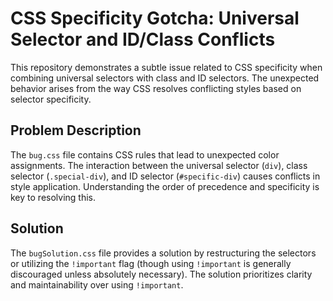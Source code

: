 # CSS Specificity Gotcha: Universal Selector and ID/Class Conflicts

This repository demonstrates a subtle issue related to CSS specificity when combining universal selectors with class and ID selectors. The unexpected behavior arises from the way CSS resolves conflicting styles based on selector specificity.

## Problem Description
The `bug.css` file contains CSS rules that lead to unexpected color assignments.  The interaction between the universal selector (`div`), class selector (`.special-div`), and ID selector (`#specific-div`) causes conflicts in style application. Understanding the order of precedence and specificity is key to resolving this.

## Solution
The `bugSolution.css` file provides a solution by restructuring the selectors or utilizing the `!important` flag (though using `!important` is generally discouraged unless absolutely necessary). The solution prioritizes clarity and maintainability over using `!important`.